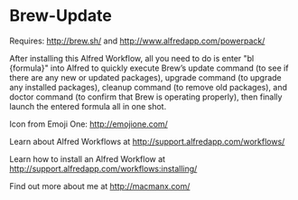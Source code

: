 Brew-Update
================

Requires: http://brew.sh/ and http://www.alfredapp.com/powerpack/

After installing this Alfred Workflow, all you need to do is enter "bl {formula}" into Alfred to quickly execute Brew’s update command (to see if there are any new or updated packages), upgrade command (to upgrade any installed packages), cleanup command (to remove old packages), and doctor command (to confirm that Brew is operating properly), then finally launch the entered formula all in one shot.

Icon from Emoji One: http://emojione.com/

Learn about Alfred Workflows at http://support.alfredapp.com/workflows/

Learn how to install an Alfred Workflow at http://support.alfredapp.com/workflows:installing/

Find out more about me at http://macmanx.com/
